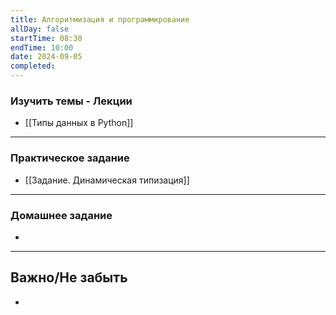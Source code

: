 ```yaml
---
title: Алгоритмизация и программирование
allDay: false
startTime: 08:30
endTime: 10:00
date: 2024-09-05
completed:
---
```

### Изучить темы - Лекции

- [[Типы данных в Python]]

---
### Практическое задание

- [[Задание. Динамическая типизация]]

---
### Домашнее задание

- 

---
## Важно/Не забыть

- 